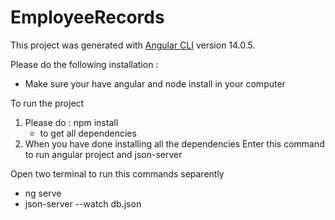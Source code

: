 # EmployeeRecords

This project was generated with [Angular CLI](https://github.com/angular/angular-cli) version 14.0.5.

Please do the following installation :

* Make sure your have angular and node install in your computer

To run the project
1. Please do : npm install 
    - to get all dependencies
2. When you have done installing all the dependencies
Enter this command to run angular project and json-server 

Open two terminal to run this commands separently
- ng serve 
- json-server --watch db.json
